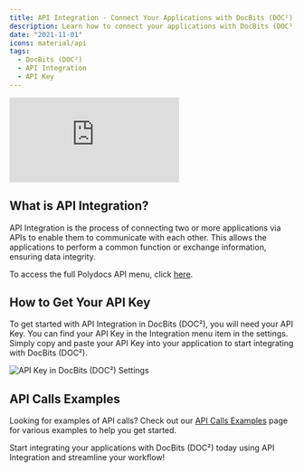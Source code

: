 ```yaml
---
title: API Integration - Connect Your Applications with DocBits (DOC²)
description: Learn how to connect your applications with DocBits (DOC²) using API Integration. Find your API Key in the Integration menu item in the settings. Get started today!
date: "2021-11-01"
icons: material/api
tags:
  - DocBits (DOC²)
  - API Integration
  - API Key
---
```


<div class='video-container'>
  <iframe src="https://www.youtube.com/embed/VIDEO_ID_HERE" frameborder="0" allowfullscreen></iframe>
</div>

## What is API Integration?

API Integration is the process of connecting two or more applications via APIs to enable them to communicate with each other. This allows the applications to perform a common function or exchange information, ensuring data integrity.

To access the full Polydocs API menu, click [here](https://doc2api.cloudintegration.eu/docs).

## How to Get Your API Key

To get started with API Integration in DocBits (DOC²), you will need your API Key. You can find your API Key in the Integration menu item in the settings. Simply copy and paste your API Key into your application to start integrating with DocBits (DOC²).

![API Key in DocBits (DOC²) Settings](/_images/docbits/Settings/Integration/API/Image_1_api_key.png "API Key in DocBits (DOC²) Settings")

## API Calls Examples

Looking for examples of API calls? Check out our [API Calls Examples](/docbits/settings/integration/api-calls-examples/) page for various examples to help you get started.

Start integrating your applications with DocBits (DOC²) today using API Integration and streamline your workflow!
